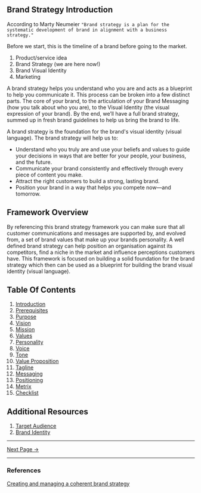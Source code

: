 ﻿## Brand Strategy Introduction

According to Marty Neumeier `"Brand strategy is a plan for the systematic development of brand in alignment with a business strategy."`

Before we start, this is the timeline of a brand before going to the market.

1. Product/service idea
2. Brand Strategy (we are here now!)
3. Brand Visual Identity
4. Marketing

A brand strategy helps you understand who you are and acts as a blueprint to help you communicate it. This process can be broken into a few distinct parts. The core of your brand, to the articulation of your Brand Messaging (how you talk about who you are), to the Visual Identity (the visual expression of your brand). By the end, we’ll have a full brand strategy, summed up in fresh brand guidelines to help us bring the brand to life.

A brand strategy is the foundation for the brand's visual identity (visual language). The brand strategy will help us to:

- Understand who you truly are and use your beliefs and values to guide your decisions in ways that are better for your people, your business, and the future.
- Communicate your brand consistently and effectively through every piece of content you make.
- Attract the right customers to build a strong, lasting brand.
- Position your brand in a way that helps you compete now—and tomorrow.

## Framework Overview

By referencing this brand strategy framework you can make sure that all customer communications and messages are supported by, and evolved from, a set of brand values that make up your brands personality. A well defined brand strategy can help position an organisation against its competitors, find a niche in the market and influence perceptions customers have. This framework is focused on building a solid foundation for the brand strategy which then can be used as a blueprint for building the brand visual identity (visual language).

## Table Of Contents

1. [Introduction](./introduction.md)
2. [Prerequisites](./prerequisites.md)
3. [Purpose](./purpose.md)
4. [Vision](./vision.md)
5. [Mission](./mission.md)
6. [Values](./values.md)
7. [Personality](./personality.md)
8. [Voice](./voice.md)
9. [Tone](./tone.md)
10. [Value Proposition](./value-proposition.md)
11. [Tagline](./tagline.md)
12. [Messaging](./messaging.md)
13. [Positioning](./positioning.md)
14. [Metrix](./metrix.md)
15. [Checklist](./checklist.md)

## Additional Resources

1. [Target Audience](./audience.md)
2. [Brand Identity](./identity.md)

<hr/>

[Next Page ->](./purpose.html)

<hr/>

### References

[Creating and managing a coherent brand strategy](https://www.liquidlight.co.uk/blog/brand-frameworks-creating-and-managing-a-coherent-brand-strategy/)
